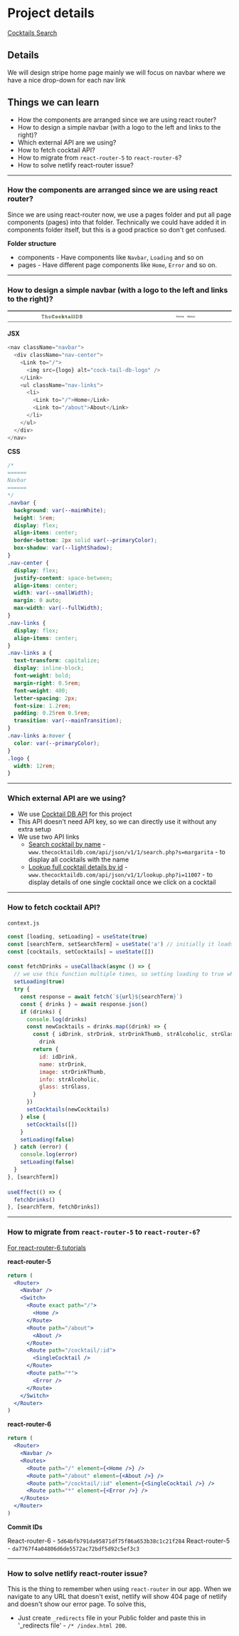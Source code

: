 # Project details

[Cocktails Search](https://15-cocktail-search.netlify.app/)

## Details

We will design stripe home page mainly we will focus on navbar where we have a nice drop-down for each nav link

## Things we can learn

- How the components are arranged since we are using react router?
- How to design a simple navbar (with a logo to the left and links to the right)?
- Which external API are we using?
- How to fetch cocktail API?
- How to migrate from `react-router-5` to `react-router-6`?
- How to solve netlify react-router issue?

---

### How the components are arranged since we are using react router?

Since we are using react-router now, we use a pages folder and put all page components (pages) into that folder. Technically we could have added it in components folder itself, but this is a good practice so don't get confused.

**Folder structure**

- components - Have components like `Navbar`, `Loading` and so on
- pages - Have different page components like `Home`, `Error` and so on.

---

### How to design a simple navbar (with a logo to the left and links to the right)?

![navbar-image](./readmeImages/navbar.png)

**JSX**

```js
<nav className="navbar">
  <div className="nav-center">
    <Link to="/">
      <img src={logo} alt="cock-tail-db-logo" />
    </Link>
    <ul className="nav-links">
      <li>
        <Link to="/">Home</Link>
        <Link to="/about">About</Link>
      </li>
    </ul>
  </div>
</nav>
```

**CSS**

```css
/* 
====== 
Navbar
======
*/
.navbar {
  background: var(--mainWhite);
  height: 5rem;
  display: flex;
  align-items: center;
  border-bottom: 2px solid var(--primaryColor);
  box-shadow: var(--lightShadow);
}
.nav-center {
  display: flex;
  justify-content: space-between;
  align-items: center;
  width: var(--smallWidth);
  margin: 0 auto;
  max-width: var(--fullWidth);
}
.nav-links {
  display: flex;
  align-items: center;
}
.nav-links a {
  text-transform: capitalize;
  display: inline-block;
  font-weight: bold;
  margin-right: 0.5rem;
  font-weight: 400;
  letter-spacing: 2px;
  font-size: 1.2rem;
  padding: 0.25rem 0.5rem;
  transition: var(--mainTransition);
}
.nav-links a:hover {
  color: var(--primaryColor);
}
.logo {
  width: 12rem;
}
```

---

### Which external API are we using?

- We use [Cocktail DB API](https://www.thecocktaildb.com/api.php) for this project
- This API doesn't need API key, so we can directly use it without any extra setup
- We use two API links
  - [Search cocktail by name](www.thecocktaildb.com/api/json/v1/1/search.php?s=margarita) - `www.thecocktaildb.com/api/json/v1/1/search.php?s=margarita` - to display all cocktails with the name
  - [Lookup full cocktail details by id](www.thecocktaildb.com/api/json/v1/1/lookup.php?i=11007) - `www.thecocktaildb.com/api/json/v1/1/lookup.php?i=11007` - to display details of one single cocktail once we click on a cocktail

---

### How to fetch cocktail API?

`context.js`

```js
const [loading, setLoading] = useState(true)
const [searchTerm, setSearchTerm] = useState('a') // initially it loads all the drinks that invloves 'a'
const [cocktails, setCocktails] = useState([])

const fetchDrinks = useCallback(async () => {
  // we use this function multiple times, so setting loading to true whenever we type in search
  setLoading(true)
  try {
    const response = await fetch(`${url}${searchTerm}`)
    const { drinks } = await response.json()
    if (drinks) {
      console.log(drinks)
      const newCocktails = drinks.map((drink) => {
        const { idDrink, strDrink, strDrinkThumb, strAlcoholic, strGlass } =
          drink
        return {
          id: idDrink,
          name: strDrink,
          image: strDrinkThumb,
          info: strAlcoholic,
          glass: strGlass,
        }
      })
      setCocktails(newCocktails)
    } else {
      setCocktails([])
    }
    setLoading(false)
  } catch (error) {
    console.log(error)
    setLoading(false)
  }
}, [searchTerm])

useEffect(() => {
  fetchDrinks()
}, [searchTerm, fetchDrinks])
```

---

### How to migrate from `react-router-5` to `react-router-6`?

[For react-router-6 tutorials](https://app.gitbook.com/s/-MVEiPUp08kYt33g51v7/languages-and-frameworks/react-router-6)

**react-router-5**

```jsx
return (
  <Router>
    <Navbar />
    <Switch>
      <Route exact path="/">
        <Home />
      </Route>
      <Route path="/about">
        <About />
      </Route>
      <Route path="/cocktail/:id">
        <SingleCocktail />
      </Route>
      <Route path="*">
        <Error />
      </Route>
    </Switch>
  </Router>
)
```

**react-router-6**

```jsx
return (
  <Router>
    <Navbar />
    <Routes>
      <Route path="/" element={<Home />} />
      <Route path="/about" element={<About />} />
      <Route path="/cocktail/:id" element={<SingleCocktail />} />
      <Route path="*" element={<Error />} />
    </Routes>
  </Router>
)
```

**Commit IDs**

React-router-6 - `5d64bfb791da95871df75f86a653b38c1c21f284`
React-router-5 - `da7767f4a04806d6de5572ac72bdf5d92c5ef3c3`

---

### How to solve netlify react-router issue?

This is the thing to remember when using `react-router` in our app. When we navigate to any URL that doesn't exist, netlify will show 404 page of netlify and doesn't show our error page. To solve this,

- Just create `_redirects` file in your Public folder and paste this in '\_redirects file' - `/* /index.html 200`.
